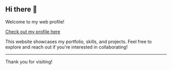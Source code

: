 ## Hi there 👋

Welcome to my web profile!

[Check out my profile here](https://juanaliyunus-profile.vercel.app)

This website showcases my portfolio, skills, and projects. Feel free to explore and reach out if you're interested in collaborating!

---

Thank you for visiting!

<!--
**juanaliyunus/juanaliyunus** is a ✨ _special_ ✨ repository because its `README.md` (this file) appears on your GitHub profile.

Here are some ideas to get you started:

- 🔭 I’m currently working on ...
- 🌱 I’m currently learning ...
- 👯 I’m looking to collaborate on ...
- 🤔 I’m looking for help with ...
- 💬 Ask me about ...
- 📫 How to reach me: ...
- 😄 Pronouns: ...
- ⚡ Fun fact: ...
-->
